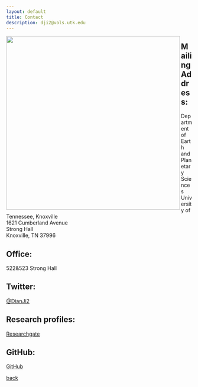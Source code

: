 ```yaml
---
layout: default
title: Contact
description: dji2@vols.utk.edu
---
```


<img align="left" src="https://dian01811.github.io/files/stronghall.jpg" width="470">

## Mailing Address:
Department of Earth and Planetary Sciences<br>University of Tennessee, Knoxville<br>1621 Cumberland Avenue<br>Strong Hall<br>Knoxville, TN 37996
## Office:
522&523 Strong Hall
## Twitter:
[@DianJi2](https://twitter.com/DianJi2)
## Research profiles:
[Researchgate](https://www.researchgate.net/profile/Dian-Ji)
## GitHub:
[GitHub](https://github.com/Dian01811)

[back](./)
